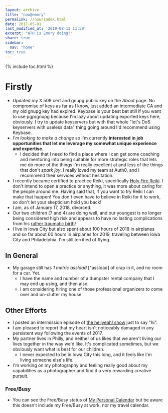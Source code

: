 ```yaml
---
layout: archive
title: "now@emory"
permalink: //now/index.html
date: 2017-05-01
last_modified_at: '2019-08-13 11:59'
excerpt: "WTH is Emory doing?"
share: true
sidebar:
  nav: "home"
toc: true
---
```


{% include toc.html %}

# Firstly

- Updated my X.509 cert and gnupg public key on the *About* page. No compromise of keys as far as I know, just added an intermediate CA and my old gnupg key had expired. Keybase is your best bet still if you want to use pgp/gnupg because I'm lazy about updating exported keys here, obviously. I try to update keyservers but with that whole "let's DoS keyservers with useless data" thing going around I'd recommend using Keybase.
- *I'm looking to make a change* so I'm currently **interested in job opportunities that let me leverage my somewhat unique experience and expertise**.
  - I decided that I need to find a place where I can get some coaching and mentoring into being suitable for more strategic roles that lets me do more of the things I'm really excellent at and less of the things that don't *spark joy*. I really loved my team at Auth0, and I recommend their services without hesitation.
- I recently became certified to practice Reiki, specifically [Holy Fire Reiki](https://www.reiki.org/HF3.html). I don't intend to open a practice or anything, it was more about caring for the people around me. Having said that, if you want to try Reiki I can make that happen! You don't even have to believe in Reiki for it to work, so don't let your skepticism hold you back!
- I am, as of January 17, 2018, divorced.
- Our two children (7 and 4) are doing well, and our youngest is no longer being considered high risk and appears to have no lasting complications from his [rather traumatic birth](/coolkids/)!
- I live in Iowa City but also spent about 100 hours of 2018 in airplanes and so far about 60 hours in airplanes for 2019, traveling between Iowa City and Philadelphia. I'm still terrified of flying.

## In General

- My garage still has _1 metric assload_ [^assload] of crap in it, and no room for a car. Yet.
  - I have the name and number of a dumpster rental company that I may end up using, and then also:
  - I am considering hiring one of those professional organizers to come over and un-clutter my house.

## Other Efforts

- I posted an intermission episode of [the hellyeah! show](http://show.hellyeah.com/) just to say "hi".
- I am pleased to report that my heart isn't noticeably damaged in any persistent way following the events of 2017.
- My partner lives in Philly, and neither of us likes that we aren't living our lives together in the way we'd like. It's complicated sometimes, but we obviously want what is best for our children. 
  - I never expected to be in Iowa City this long, and it feels like I'm living someone else's life.
- I'm working on my photography and feeling really good about my capabilities as a photographer and find it a very rewarding creative pursuit.

### Free/Busy

* You can see the Free/Busy status of [My Personal Calendar](https://calendar.google.com/calendar/ical/emory%40hellyeah.com/public/basic.ics) but be aware this doesn't include my Free/Busy at work, nor my travel calendar.